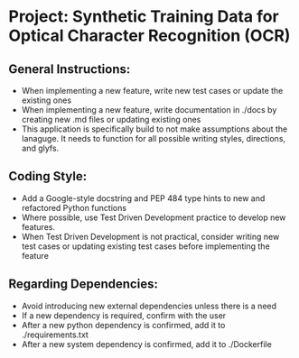 # Project: Synthetic Training Data for Optical Character Recognition (OCR)

## General Instructions:
- When implementing a new feature, write new test cases or update the existing ones
- When implementing a new feature, write documentation in ./docs by creating new .md files or updating existing ones
- This application is specifically build to not make assumptions about the lanaguge. It needs to function for all possible writing styles, directions, and glyfs. 
 

## Coding Style:
- Add a Google-style docstring and PEP 484 type hints to new and refactored Python functions
- Where possible, use Test Driven Development practice to develop new features.
- When Test Driven Development is not practical, consider writing new test cases or updating existing test cases before implementing the feature 

## Regarding Dependencies:
- Avoid introducing new external dependencies unless there is a need
- If a new dependency is required, confirm with the user
- After a new python dependency is confirmed, add it to ./requirements.txt
- After a new system dependency is confirmed, add it to ./Dockerfile
